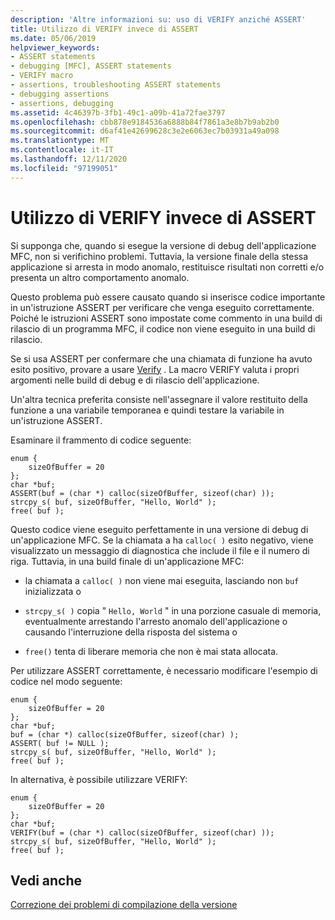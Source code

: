 ```yaml
---
description: 'Altre informazioni su: uso di VERIFY anziché ASSERT'
title: Utilizzo di VERIFY invece di ASSERT
ms.date: 05/06/2019
helpviewer_keywords:
- ASSERT statements
- debugging [MFC], ASSERT statements
- VERIFY macro
- assertions, troubleshooting ASSERT statements
- debugging assertions
- assertions, debugging
ms.assetid: 4c46397b-3fb1-49c1-a09b-41a72fae3797
ms.openlocfilehash: cbb878e9184536a6888b84f7861a3e8b7b9ab2b0
ms.sourcegitcommit: d6af41e42699628c3e2e6063ec7b03931a49a098
ms.translationtype: MT
ms.contentlocale: it-IT
ms.lasthandoff: 12/11/2020
ms.locfileid: "97199051"
---
```

# <a name="using-verify-instead-of-assert"></a>Utilizzo di VERIFY invece di ASSERT

Si supponga che, quando si esegue la versione di debug dell'applicazione MFC, non si verifichino problemi. Tuttavia, la versione finale della stessa applicazione si arresta in modo anomalo, restituisce risultati non corretti e/o presenta un altro comportamento anomalo.

Questo problema può essere causato quando si inserisce codice importante in un'istruzione ASSERT per verificare che venga eseguito correttamente. Poiché le istruzioni ASSERT sono impostate come commento in una build di rilascio di un programma MFC, il codice non viene eseguito in una build di rilascio.

Se si usa ASSERT per confermare che una chiamata di funzione ha avuto esito positivo, provare a usare [Verify](../mfc/reference/diagnostic-services.md#verify) . La macro VERIFY valuta i propri argomenti nelle build di debug e di rilascio dell'applicazione.

Un'altra tecnica preferita consiste nell'assegnare il valore restituito della funzione a una variabile temporanea e quindi testare la variabile in un'istruzione ASSERT.

Esaminare il frammento di codice seguente:

```
enum {
    sizeOfBuffer = 20
};
char *buf;
ASSERT(buf = (char *) calloc(sizeOfBuffer, sizeof(char) ));
strcpy_s( buf, sizeOfBuffer, "Hello, World" );
free( buf );
```

Questo codice viene eseguito perfettamente in una versione di debug di un'applicazione MFC. Se la chiamata a ha `calloc( )` esito negativo, viene visualizzato un messaggio di diagnostica che include il file e il numero di riga. Tuttavia, in una build finale di un'applicazione MFC:

- la chiamata a `calloc( )` non viene mai eseguita, lasciando non `buf` inizializzata o

- `strcpy_s( )` copia " `Hello, World` " in una porzione casuale di memoria, eventualmente arrestando l'arresto anomalo dell'applicazione o causando l'interruzione della risposta del sistema o

- `free()` tenta di liberare memoria che non è mai stata allocata.

Per utilizzare ASSERT correttamente, è necessario modificare l'esempio di codice nel modo seguente:

```
enum {
    sizeOfBuffer = 20
};
char *buf;
buf = (char *) calloc(sizeOfBuffer, sizeof(char) );
ASSERT( buf != NULL );
strcpy_s( buf, sizeOfBuffer, "Hello, World" );
free( buf );
```

In alternativa, è possibile utilizzare VERIFY:

```
enum {
    sizeOfBuffer = 20
};
char *buf;
VERIFY(buf = (char *) calloc(sizeOfBuffer, sizeof(char) ));
strcpy_s( buf, sizeOfBuffer, "Hello, World" );
free( buf );
```

## <a name="see-also"></a>Vedi anche

[Correzione dei problemi di compilazione della versione](fixing-release-build-problems.md)
